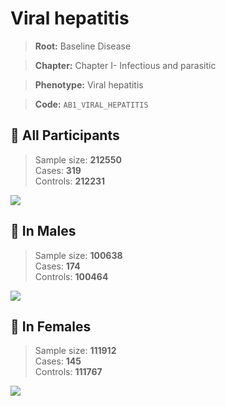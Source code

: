 # Viral hepatitis

> **Root:** Baseline Disease  

> **Chapter:** Chapter I- Infectious and parasitic  

> **Phenotype:** Viral hepatitis  

> **Code:** `AB1_VIRAL_HEPATITIS`

## 🧪 All Participants  
> Sample size: **212550**  
> Cases: **319**  
> Controls: **212231**
<img src="/Disease/Figures/ALL/Incidence/AB1_VIRAL_HEPATITIS.png"/>
<CsvTable src="/Disease_Data/ALL/Incidence/COX_AB1_VIRAL_HEPATITIS.csv" label="🔍 View full results" />

## 👨 In Males  
> Sample size: **100638**  
> Cases: **174**  
> Controls: **100464**
<img src="/Disease/Figures/Male/Incidence/AB1_VIRAL_HEPATITIS.png"/>
<CsvTable src="/Disease_Data/Male/Incidence/COX_AB1_VIRAL_HEPATITIS.csv" label="🔍 View full results" />

## 👩 In Females  
> Sample size: **111912**  
> Cases: **145**  
> Controls: **111767**
<img src="/Disease/Figures/Female/Incidence/AB1_VIRAL_HEPATITIS.png"/>
<CsvTable src="/Disease_Data/Female/Incidence/COX_AB1_VIRAL_HEPATITIS.csv" label="🔍 View full results" />
